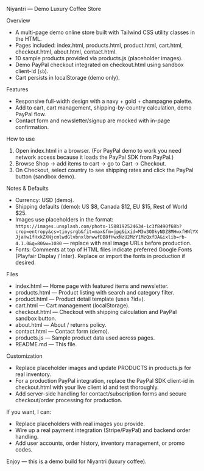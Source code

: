 Niyantri — Demo Luxury Coffee Store

Overview
- A multi-page demo online store built with Tailwind CSS utility classes in the HTML.
- Pages included: index.html, products.html, product.html, cart.html, checkout.html, about.html, contact.html.
- 10 sample products provided via products.js (placeholder images).
- Demo PayPal checkout integrated on checkout.html using sandbox client-id (`sb`).
- Cart persists in localStorage (demo only).

Features
- Responsive full-width design with a navy + gold + champagne palette.
- Add to cart, cart management, shipping-by-country calculation, demo PayPal flow.
- Contact form and newsletter/signup are mocked with in-page confirmation.

How to use
1. Open index.html in a browser. (For PayPal demo to work you need network access because it loads the PayPal SDK from PayPal.)
2. Browse Shop -> add items to cart -> go to Cart -> Checkout.
3. On Checkout, select country to see shipping rates and click the PayPal button (sandbox demo).

Notes & Defaults
- Currency: USD (demo).
- Shipping defaults (demo): US $8, Canada $12, EU $15, Rest of World $25.
- Images use placeholders in the format: `https://images.unsplash.com/photo-1588192524634-1c3f8490f68b?crop=entropy&cs=tinysrgb&fit=max&fm=jpg&ixid=M3w3ODkyNDZ8MHwxfHNlYXJjaHw1fHxkZXNjcmlwdGlvbnxlbnwwfDB8fHwxNzU2MzY1MzQxfDA&ixlib=rb-4.1.0&q=80&w=1080` — replace with real image URLs before production.
- Fonts: Comments at top of HTML files indicate preferred Google Fonts (Playfair Display / Inter). Replace or import the fonts in production if desired.

Files
- index.html — Home page with featured items and newsletter.
- products.html — Product listing with search and category filter.
- product.html — Product detail template (uses ?id=).
- cart.html — Cart management (localStorage).
- checkout.html — Checkout with shipping calculation and PayPal sandbox button.
- about.html — About / returns policy.
- contact.html — Contact form (demo).
- products.js — Sample product data used across pages.
- README.md — This file.

Customization
- Replace placeholder images and update PRODUCTS in products.js for real inventory.
- For a production PayPal integration, replace the PayPal SDK client-id in checkout.html with your live client id and test thoroughly.
- Add server-side handling for contact/subscription forms and secure checkout/order processing for production.

If you want, I can:
- Replace placeholders with real images you provide.
- Wire up a real payment integration (Stripe/PayPal) and backend order handling.
- Add user accounts, order history, inventory management, or promo codes.

Enjoy — this is a demo build for Niyantri (luxury coffee).